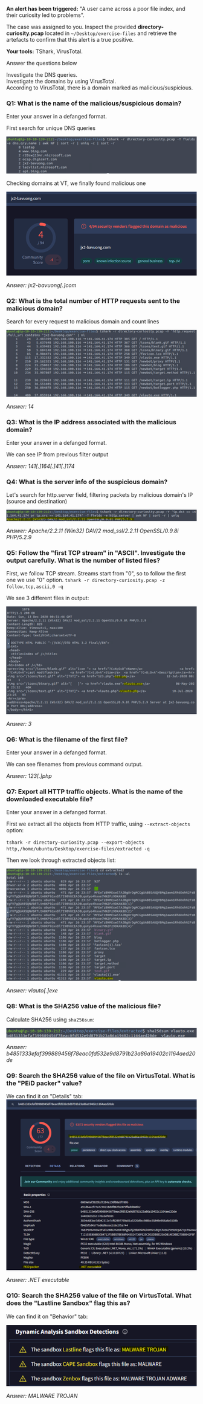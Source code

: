 **An alert has been triggered:** "A user came across a poor file index, and their curiosity led to problems".

The case was assigned to you. Inspect the provided **directory-curiosity.pcap** located in `~/Desktop/exercise-files` and retrieve the artefacts to confirm that this alert is a true positive.

**Your tools:** TShark, VirusTotal.  

Answer the questions below

Investigate the DNS queries.  
Investigate the domains by using VirusTotal.  
According to VirusTotal, there is a domain marked as malicious/suspicious.

### Q1: What is the name of the malicious/suspicious domain?

Enter your answer in a defanged format.

First search for unique DNS queries


![](pics/Pasted%20image%2020250427023948.png)


Checking domains at VT, we finally found malicious one


![](pics/Pasted%20image%2020250427024001.png)


*Answer: jx2-bavuong[.]com*

### Q2: What is the total number of HTTP requests sent to the malicious domain?

Search for every request to malicious domain and count lines


![](pics/Pasted%20image%2020250427024332.png)


*Answer: 14*


### Q3: What is the IP address associated with the malicious domain?

Enter your answer in a defanged format.

We can see IP from previous filter output

*Answer: 141[.]164[.]41[.]174*

### Q4: What is the server info of the suspicious domain?
Let's search for http.server field, filtering packets by malicious domain's IP (source and destination)

![](pics/Pasted%20image%2020250427024845.png)

*Answer: Apache/2.2.11 (Win32) DAV/2 mod_ssl/2.2.11 OpenSSL/0.9.8i PHP/5.2.9*

### Q5: Follow the "first TCP stream" in "ASCII". Investigate the output carefully. What is the number of listed files?

First, we follow TCP stream. Streams start from "0", so to follow the first one we use "0" option.
`tshark -r directory-curiosity.pcap -z follow,tcp,ascii,0 -q`

We see 3 different files in output:


![](pics/Pasted%20image%2020250427025352.png)


*Answer: 3*

### Q6: What is the filename of the first file?

Enter your answer in a defanged format.

We can see filenames from previous command output.

*Answer: 123[.]php*


### Q7: Export all HTTP traffic objects. What is the name of the downloaded executable file?

Enter your answer in a defanged format.

First we extract all the objects from HTTP traffic, using `--extract-objects` option:

`tshark -r directory-curiosity.pcap --export-objects http,/home/ubuntu/Desktop/exercise-files/extracted -q`

Then we look through extracted objects list:

![](pics/Pasted%20image%2020250427025834.png)

*Answer: vlauto[.]exe*

### Q8: What is the SHA256 value of the malicious file?

Calculate SHA256 using `sha256sum`:


![](pics/Pasted%20image%2020250427025935.png)


*Answer: b4851333efaf399889456f78eac0fd532e9d8791b23a86a19402c1164aed20de*

### Q9: Search the SHA256 value of the file on VirtusTotal. What is the "PEiD packer" value?

We can find it on "Details" tab:
![](pics/Pasted%20image%2020250427030121.png)

*Answer: .NET executable*

### Q10: Search the SHA256 value of the file on VirtusTotal. What does the "Lastline Sandbox" flag this as?

We can find it on "Behavior" tab:

![](pics/Pasted%20image%2020250427030354.png)

*Answer: MALWARE TROJAN*